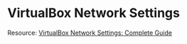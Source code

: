 # VirtualBox Network Settings

Resource: [VirtualBox Network Settings: Complete Guide](https://www.nakivo.com/blog/virtualbox-network-setting-guide/)

